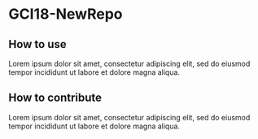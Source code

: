 # GCI18-NewRepo

## How to use

Lorem ipsum dolor sit amet, consectetur adipiscing elit, sed do eiusmod tempor incididunt ut labore et dolore magna aliqua.

## How to contribute

Lorem ipsum dolor sit amet, consectetur adipiscing elit, sed do eiusmod tempor incididunt ut labore et dolore magna aliqua.
